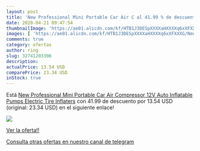 ```yaml
---
layout: post
title: 'New Professional Mini Portable Car Air C al 41.99 % de descuento'
date: 2020-04-21 09:47:54
thumbnailImage: 'https://ae01.alicdn.com/kf/HTB1J3DESpXXXXaHXXXXq6xXFXXXG/New-Professional-Mini-Portable-Car-Air-Compressor-12V-Auto-Inflatable-Pumps-Electric-Tire-Inflaters.jpg_350x350._SL200_.jpg'
images: [ 'https://ae01.alicdn.com/kf/HTB1J3DESpXXXXaHXXXXq6xXFXXXG/New-Professional-Mini-Portable-Car-Air-Compressor-12V-Auto-Inflatable-Pumps-Electric-Tire-Inflaters.jpg_350x350._SL200_.jpg' ]
comments: true
category: ofertas
author: ring
slug: 32741203306
description:
actualPrice: 13.54 USD
comparePrice: 23.34 USD
inStock: true
---
```


Está [New Professional Mini Portable Car Air Compressor 12V Auto Inflatable Pumps Electric Tire Inflaters](https://www.amazon.com/dp/32741203306/?tag=redken08-20) con 41.99 de descuento por 13.54 USD (original: 23.34 USD) en el siguiente enlace!

[![](https://ae01.alicdn.com/kf/HTB1J3DESpXXXXaHXXXXq6xXFXXXG/New-Professional-Mini-Portable-Car-Air-Compressor-12V-Auto-Inflatable-Pumps-Electric-Tire-Inflaters.jpg_350x350._SL200_.jpg)](https://www.amazon.com/dp/32741203306/?tag=redken08-20)

[Ver la oferta!!](https://www.amazon.com/dp/32741203306/?tag=redken08-20)

[Consulta otras ofertas en nuestro canal de telegram](https://t.me/s/ofertas25)
